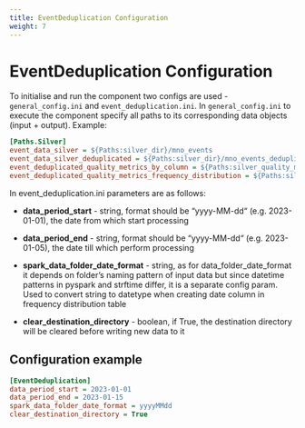```yaml
---
title: EventDeduplication Configuration
weight: 7
---
```


# EventDeduplication Configuration
To initialise and run the component two configs are used - `general_config.ini` and `event_deduplication.ini`. In `general_config.ini` to execute the component specify all paths to its corresponding data objects (input + output). Example: 


```ini
[Paths.Silver]
event_data_silver = ${Paths:silver_dir}/mno_events
event_data_silver_deduplicated = ${Paths:silver_dir}/mno_events_deduplicated
event_deduplicated_quality_metrics_by_column = ${Paths:silver_quality_metrics_dir}/event_deduplicated_quality_metrics_by_column
event_deduplicated_quality_metrics_frequency_distribution = ${Paths:silver_quality_metrics_dir}/event_deduplicated_quality_metrics_frequency_distribution
```

In event_deduplication.ini parameters are as follows: 

- **data_period_start** - string, format should be “yyyy-MM-dd“ (e.g. 2023-01-01), the date from which start processing

- **data_period_end** - string, format should be “yyyy-MM-dd“ (e.g. 2023-01-05), the date till which perform processing

- **spark_data_folder_date_format** - string, as for data_folder_date_format it depends on folder’s naming pattern of input data but since datetime patterns in pyspark and strftime differ, it is a separate config param. Used to convert string to datetype when creating date column in frequency distribution table 

- **clear_destination_directory** - boolean, if True, the destination directory will be cleared before writing new data to it

## Configuration example

```ini
[EventDeduplication]
data_period_start = 2023-01-01
data_period_end = 2023-01-15
spark_data_folder_date_format = yyyyMMdd
clear_destination_directory = True
```
